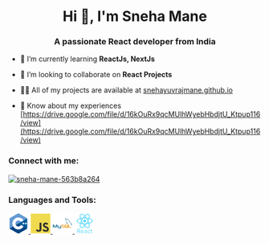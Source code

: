 <h1 align="center">Hi 👋, I'm Sneha Mane</h1>
<h3 align="center">A passionate React developer from India</h3>

- 🌱 I’m currently learning **ReactJs, NextJs**

- 👯 I’m looking to collaborate on **React Projects**

- 👨‍💻 All of my projects are available at [snehayuvrajmane.github.io](snehayuvrajmane.github.io)


- 📄 Know about my experiences [https://drive.google.com/file/d/16kOuRx9qcMUlhWyebHbdjtU_Ktpup116/view](https://drive.google.com/file/d/16kOuRx9qcMUlhWyebHbdjtU_Ktpup116/view)

<h3 align="left">Connect with me:</h3>
<p align="left">
<a href="https://linkedin.com/in/sneha-mane-563b8a264" target="blank"><img align="center" src="https://raw.githubusercontent.com/rahuldkjain/github-profile-readme-generator/master/src/images/icons/Social/linked-in-alt.svg" alt="sneha-mane-563b8a264" height="30" width="40" /></a>
</p>

<h3 align="left">Languages and Tools:</h3>
<p align="left"> <a href="https://www.w3schools.com/cpp/" target="_blank" rel="noreferrer"> <img src="https://raw.githubusercontent.com/devicons/devicon/master/icons/cplusplus/cplusplus-original.svg" alt="cplusplus" width="40" height="40"/> </a> <a href="https://developer.mozilla.org/en-US/docs/Web/JavaScript" target="_blank" rel="noreferrer"> <img src="https://raw.githubusercontent.com/devicons/devicon/master/icons/javascript/javascript-original.svg" alt="javascript" width="40" height="40"/> </a> <a href="https://www.mysql.com/" target="_blank" rel="noreferrer"> <img src="https://raw.githubusercontent.com/devicons/devicon/master/icons/mysql/mysql-original-wordmark.svg" alt="mysql" width="40" height="40"/> </a> <a href="https://reactjs.org/" target="_blank" rel="noreferrer"> <img src="https://raw.githubusercontent.com/devicons/devicon/master/icons/react/react-original-wordmark.svg" alt="react" width="40" height="40"/> </a> </p>


